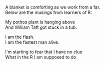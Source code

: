 A blanket is comforting as we work from a far.\
Below are the musings from learners of R:

My pothos plant is hanging above\
And William Taft got stuck in a tub.

I am the flash.\
I am the fastest man alive.

I'm starting to fear that I have no clue\
What in the R I am supposed to do
